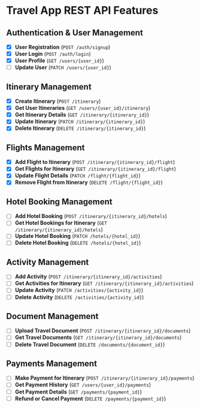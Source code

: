 # Travel App REST API Features

## Authentication & User Management
- [x] **User Registration** (`POST /auth/signup`)
- [x] **User Login** (`POST /auth/login`)
- [x] **User Profile** (`GET /users/{user_id}`)
- [ ] **Update User** (`PATCH /users/{user_id}`)

## Itinerary Management
- [x] **Create Itinerary** (`POST /itinerary`)
- [x] **Get User Itineraries** (`GET /users/{user_id}/itinerary`)
- [x] **Get Itinerary Details** (`GET /itinerary/{itinerary_id}`)
- [x] **Update Itinerary** (`PATCH /itinerary/{itinerary_id}`)
- [x] **Delete Itinerary** (`DELETE /itinerary/{itinerary_id}`)

## Flights Management
- [x] **Add Flight to Itinerary** (`POST /itinerary/{itinerary_id}/flight`)
- [x] **Get Flights for Itinerary** (`GET /itinerary/{itinerary_id}/flight`)
- [x] **Update Flight Details** (`PATCH /flight/{flight_id}`)
- [x] **Remove Flight from Itinerary** (`DELETE /flight/{flight_id}`)

## Hotel Booking Management
- [ ] **Add Hotel Booking** (`POST /itinerary/{itinerary_id}/hotels`)
- [ ] **Get Hotel Bookings for Itinerary** (`GET /itinerary/{itinerary_id}/hotels`)
- [ ] **Update Hotel Booking** (`PATCH /hotels/{hotel_id}`)
- [ ] **Delete Hotel Booking** (`DELETE /hotels/{hotel_id}`)

## Activity Management
- [ ] **Add Activity** (`POST /itinerary/{itinerary_id}/activities`)
- [ ] **Get Activities for Itinerary** (`GET /itinerary/{itinerary_id}/activities`)
- [ ] **Update Activity** (`PATCH /activities/{activity_id}`)
- [ ] **Delete Activity** (`DELETE /activities/{activity_id}`)

## Document Management
- [ ] **Upload Travel Document** (`POST /itinerary/{itinerary_id}/documents`)
- [ ] **Get Travel Documents** (`GET /itinerary/{itinerary_id}/documents`)
- [ ] **Delete Travel Document** (`DELETE /documents/{document_id}`)

## Payments Management
- [ ] **Make Payment for Itinerary** (`POST /itinerary/{itinerary_id}/payments`)
- [ ] **Get Payment History** (`GET /users/{user_id}/payments`)
- [ ] **Get Payment Details** (`GET /payments/{payment_id}`)
- [ ] **Refund or Cancel Payment** (`DELETE /payments/{payment_id}`)
